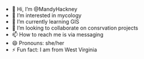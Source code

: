 - 👋 Hi, I’m @MandyHackney
- 👀 I’m interested in mycology
- 🌱 I’m currently learning GIS
- 💞️ I’m looking to collaborate on consrvation projects
- 📫 How to reach me is via messaging
- 😄 Pronouns: she/her
- ⚡ Fun fact: I am from West Virginia

<!---
MandyHackney/MandyHackney is a ✨ special ✨ repository because its `README.md` (this file) appears on your GitHub profile.
You can click the Preview link to take a look at your changes.
--->
